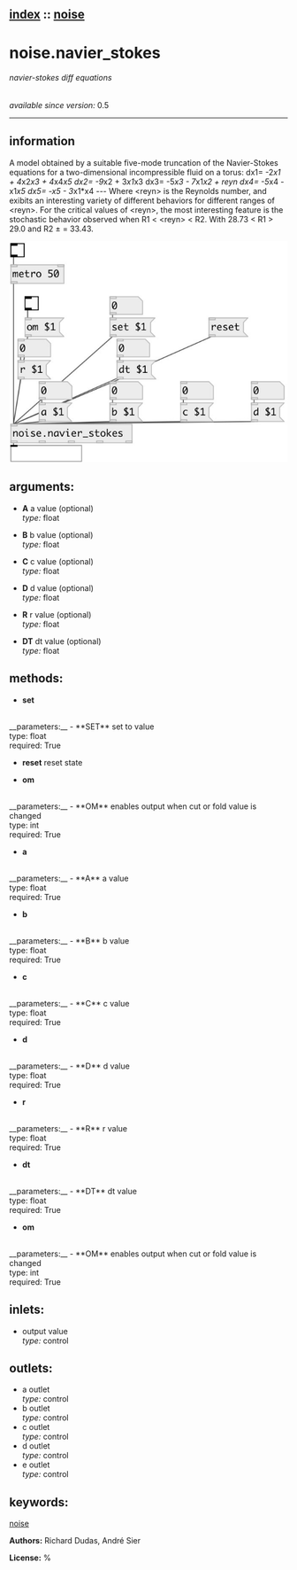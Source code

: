 [index](index.html) :: [noise](category_noise.html)
---

# noise.navier_stokes

###### navier-stokes diff equations

*available since version:* 0.5

---


## information
A model obtained by a suitable five-mode truncation of the Navier-Stokes equations for a two-dimensional incompressible fluid on a torus: dx1= -2*x1 + 4*x2*x3 + 4*x4*x5 dx2= -9*x2 + 3*x1*x3 dx3= -5*x3 - 7*x1*x2 + reyn dx4= -5*x4 - x1*x5 dx5= -x5 - 3*x1*x4 --- Where &lt;reyn&gt; is the Reynolds number, and exibits an interesting variety of different behaviors for different ranges of &lt;reyn&gt;. For the critical values of &lt;reyn&gt;, the most interesting feature is the stochastic behavior observed when R1 &lt; &lt;reyn&gt; &lt; R2. With 28.73 &lt; R1 &gt; 29.0 and R2 ± = 33.43.


[![example](../examples/img/noise.navier_stokes.jpg)](../examples/pd/noise.navier_stokes.pd)



## arguments:

* **A**
a value (optional)<br>
_type:_ float<br>

* **B**
b value (optional)<br>
_type:_ float<br>

* **C**
c value (optional)<br>
_type:_ float<br>

* **D**
d value (optional)<br>
_type:_ float<br>

* **R**
r value (optional)<br>
_type:_ float<br>

* **DT**
dt value (optional)<br>
_type:_ float<br>



## methods:

* **set**
<br>
  __parameters:__
  - **SET** set to value<br>
    type: float <br>
    required: True <br>

* **reset**
reset state<br>

* **om**
<br>
  __parameters:__
  - **OM** enables output when cut or fold value is changed<br>
    type: int <br>
    required: True <br>

* **a**
<br>
  __parameters:__
  - **A** a value<br>
    type: float <br>
    required: True <br>

* **b**
<br>
  __parameters:__
  - **B** b value<br>
    type: float <br>
    required: True <br>

* **c**
<br>
  __parameters:__
  - **C** c value<br>
    type: float <br>
    required: True <br>

* **d**
<br>
  __parameters:__
  - **D** d value<br>
    type: float <br>
    required: True <br>

* **r**
<br>
  __parameters:__
  - **R** r value<br>
    type: float <br>
    required: True <br>

* **dt**
<br>
  __parameters:__
  - **DT** dt value<br>
    type: float <br>
    required: True <br>

* **om**
<br>
  __parameters:__
  - **OM** enables output when cut or fold value is changed<br>
    type: int <br>
    required: True <br>






## inlets:

* output value<br>
_type:_ control



## outlets:

* a outlet<br>
_type:_ control
* b outlet<br>
_type:_ control
* c outlet<br>
_type:_ control
* d outlet<br>
_type:_ control
* e outlet<br>
_type:_ control



## keywords:

[noise](keywords/noise.html)






**Authors:** Richard Dudas, André Sier




**License:** %





